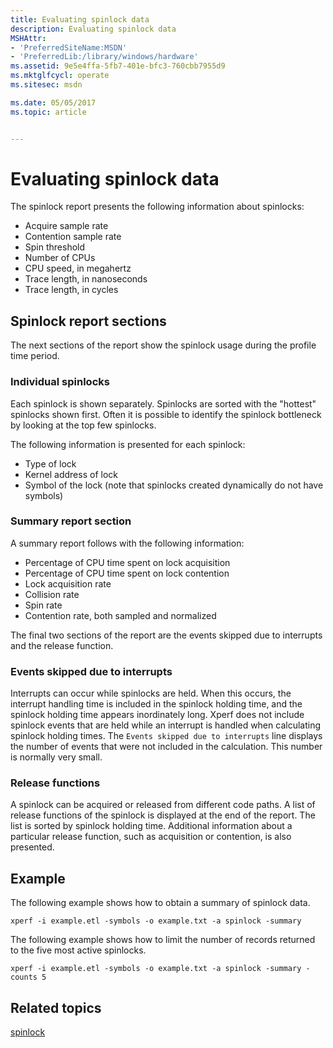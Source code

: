 ```yaml
---
title: Evaluating spinlock data
description: Evaluating spinlock data
MSHAttr:
- 'PreferredSiteName:MSDN'
- 'PreferredLib:/library/windows/hardware'
ms.assetid: 9e5e4ffa-5fb7-401e-bfc3-760cbb7955d9
ms.mktglfcycl: operate
ms.sitesec: msdn

ms.date: 05/05/2017
ms.topic: article


---
```



# Evaluating spinlock data


The spinlock report presents the following information about spinlocks:

-   Acquire sample rate
-   Contention sample rate
-   Spin threshold
-   Number of CPUs
-   CPU speed, in megahertz
-   Trace length, in nanoseconds
-   Trace length, in cycles


## Spinlock report sections

The next sections of the report show the spinlock usage during the profile time period.


### Individual spinlocks

Each spinlock is shown separately. Spinlocks are sorted with the "hottest" spinlocks shown first. Often it is possible to identify the spinlock bottleneck by looking at the top few spinlocks.

The following information is presented for each spinlock:

-   Type of lock
-   Kernel address of lock
-   Symbol of the lock (note that spinlocks created dynamically do not have symbols)


### Summary report section

A summary report follows with the following information:

-   Percentage of CPU time spent on lock acquisition
-   Percentage of CPU time spent on lock contention
-   Lock acquisition rate
-   Collision rate
-   Spin rate
-   Contention rate, both sampled and normalized

The final two sections of the report are the events skipped due to interrupts and the release function.


### Events skipped due to interrupts

Interrupts can occur while spinlocks are held. When this occurs, the interrupt handling time is included in the spinlock holding time, and the spinlock holding time appears inordinately long. Xperf does not include spinlock events that are held while an interrupt is handled when calculating spinlock holding times. The `Events skipped due to interrupts` line displays the number of events that were not included in the calculation. This number is normally very small.


### Release functions

A spinlock can be acquired or released from different code paths. A list of release functions of the spinlock is displayed at the end of the report. The list is sorted by spinlock holding time. Additional information about a particular release function, such as acquisition or contention, is also presented.


## Example

The following example shows how to obtain a summary of spinlock data.

```
xperf -i example.etl -symbols -o example.txt -a spinlock -summary
```

The following example shows how to limit the number of records returned to the five most active spinlocks.

```
xperf -i example.etl -symbols -o example.txt -a spinlock -summary -counts 5
```


## Related topics

[spinlock](spinlock.md)

